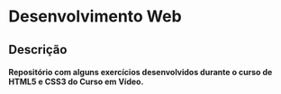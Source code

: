 # Desenvolvimento Web

## Descrição

#### Repositório com alguns exercícios desenvolvidos durante o curso de HTML5 e CSS3 do <strong>Curso em Vídeo</strong>.
